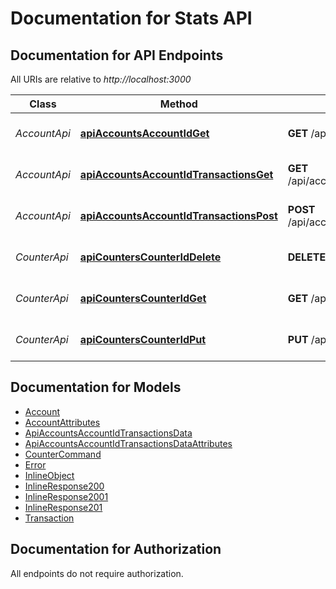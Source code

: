 # Documentation for Stats API

<a name="documentation-for-api-endpoints"></a>
## Documentation for API Endpoints

All URIs are relative to *http://localhost:3000*

Class | Method | HTTP request | Description
------------ | ------------- | ------------- | -------------
*AccountApi* | [**apiAccountsAccountIdGet**](Apis/AccountApi.md#apiaccountsaccountidget) | **GET** /api/accounts/{accountId} | Returns an account balance
*AccountApi* | [**apiAccountsAccountIdTransactionsGet**](Apis/AccountApi.md#apiaccountsaccountidtransactionsget) | **GET** /api/accounts/{accountId}/transactions | Returns an account transactions
*AccountApi* | [**apiAccountsAccountIdTransactionsPost**](Apis/AccountApi.md#apiaccountsaccountidtransactionspost) | **POST** /api/accounts/{accountId}/transactions | Create a new transaction
*CounterApi* | [**apiCountersCounterIdDelete**](Apis/CounterApi.md#apicounterscounteriddelete) | **DELETE** /api/counters/{counterId} | Resets a counter value
*CounterApi* | [**apiCountersCounterIdGet**](Apis/CounterApi.md#apicounterscounteridget) | **GET** /api/counters/{counterId} | Returns a counter value
*CounterApi* | [**apiCountersCounterIdPut**](Apis/CounterApi.md#apicounterscounteridput) | **PUT** /api/counters/{counterId} | Updates a counter value


<a name="documentation-for-models"></a>
## Documentation for Models

 - [Account](.//Models/Account.md)
 - [AccountAttributes](.//Models/AccountAttributes.md)
 - [ApiAccountsAccountIdTransactionsData](.//Models/ApiAccountsAccountIdTransactionsData.md)
 - [ApiAccountsAccountIdTransactionsDataAttributes](.//Models/ApiAccountsAccountIdTransactionsDataAttributes.md)
 - [CounterCommand](.//Models/CounterCommand.md)
 - [Error](.//Models/Error.md)
 - [InlineObject](.//Models/InlineObject.md)
 - [InlineResponse200](.//Models/InlineResponse200.md)
 - [InlineResponse2001](.//Models/InlineResponse2001.md)
 - [InlineResponse201](.//Models/InlineResponse201.md)
 - [Transaction](.//Models/Transaction.md)


<a name="documentation-for-authorization"></a>
## Documentation for Authorization

All endpoints do not require authorization.
